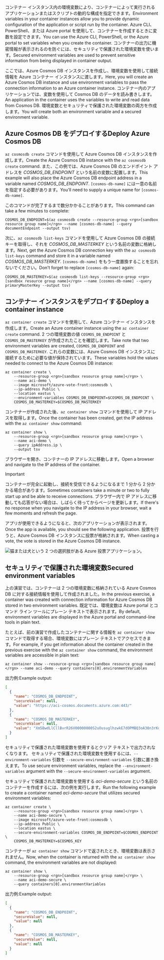 <span data-ttu-id="3fa90-101">コンテナー インスタンス内の環境変数により、コンテナーによって実行されるアプリケーションまたはスクリプトの動的な構成を指定できます。</span><span class="sxs-lookup"><span data-stu-id="3fa90-101">Environment variables in your container instances allow you to provide dynamic configuration of the application or script run by the container.</span></span> <span data-ttu-id="3fa90-102">Azure CLI、PowerShell、または Azure portal を使用して、コンテナーを作成するときに変数を設定できます。</span><span class="sxs-lookup"><span data-stu-id="3fa90-102">You can use the Azure CLI, PowerShell, or the Azure portal to set variables when you create the container.</span></span> <span data-ttu-id="3fa90-103">コンテナーの出力に機密情報が表示されるのを防ぐには、セキュリティで保護された環境変数を使います。</span><span class="sxs-lookup"><span data-stu-id="3fa90-103">Secured environment variables are used to prevent sensitive information from being displayed in container output.</span></span>

<span data-ttu-id="3fa90-104">ここでは、Azure Cosmos DB インスタンスを作成し、環境変数を使用して接続情報を Azure コンテナー インスタンスに渡します。</span><span class="sxs-lookup"><span data-stu-id="3fa90-104">Here, you will create an Azure Cosmos DB instance and use environment variables to pass the connection information to an Azure container instance.</span></span> <span data-ttu-id="3fa90-105">コンテナー内のアプリケーションでは、変数を使用して Cosmos DB のデータを読み書きします。</span><span class="sxs-lookup"><span data-stu-id="3fa90-105">An application in the container uses the variables to write and read data from Cosmos DB.</span></span> <span data-ttu-id="3fa90-106">環境変数とセキュリティで保護された環境変数の両方を作成します。</span><span class="sxs-lookup"><span data-stu-id="3fa90-106">You will create both an environment variable and a secured environment variable.</span></span>

## <a name="deploy-azure-cosmos-db"></a><span data-ttu-id="3fa90-107">Azure Cosmos DB をデプロイする</span><span class="sxs-lookup"><span data-stu-id="3fa90-107">Deploy Azure Cosmos DB</span></span>

<span data-ttu-id="3fa90-108">`az cosmosdb create` コマンドを使用して Azure Cosmos DB インスタンスを作成します。</span><span class="sxs-lookup"><span data-stu-id="3fa90-108">Create the Azure Cosmos DB instance with the `az cosmosdb create` command.</span></span> <span data-ttu-id="3fa90-109">また、この例では、Azure Cosmos DB のエンドポイント アドレスを *COSMOS_DB_ENDPOINT* という名前の変数に配置します。</span><span class="sxs-lookup"><span data-stu-id="3fa90-109">This example will also place the Azure Cosmos DB endpoint address in a variable named *COSMOS_DB_ENDPOINT*.</span></span> <span data-ttu-id="3fa90-110">`[cosmos-db-name]` には一意の名前を指定する必要があります。</span><span class="sxs-lookup"><span data-stu-id="3fa90-110">You'll need to supply a unique name for `[cosmos-db-name]`.</span></span>

<span data-ttu-id="3fa90-111">このコマンドが完了するまで数分かかることがあります。</span><span class="sxs-lookup"><span data-stu-id="3fa90-111">This command can take a few minutes to complete:</span></span>

```azurecli
COSMOS_DB_ENDPOINT=$(az cosmosdb create --resource-group <rgn>[sandbox resource group name]</rgn> --name [cosmos-db-name] --query documentEndpoint --output tsv)
```

<span data-ttu-id="3fa90-112">次に、`az cosmosdb list-keys` コマンドを使用して Azure Cosmos DB の接続キーを取得し、それを *COSMOS_DB_MASTERKEY* という名前の変数に格納します。</span><span class="sxs-lookup"><span data-stu-id="3fa90-112">Next, get the Azure Cosmos DB connection key with the `az cosmosdb list-keys` command and store it in a variable named *COSMOS_DB_MASTERKEY*.</span></span> <span data-ttu-id="3fa90-113">`[cosmos-db-name]` をもう一度置換することを忘れないでください。</span><span class="sxs-lookup"><span data-stu-id="3fa90-113">Don't forget to replace `[cosmos-db-name]` again:</span></span>

```azurecli
COSMOS_DB_MASTERKEY=$(az cosmosdb list-keys --resource-group <rgn>[sandbox resource group name]</rgn> --name [cosmos-db-name] --query primaryMasterKey --output tsv)
```

## <a name="deploy-a-container-instance"></a><span data-ttu-id="3fa90-114">コンテナー インスタンスをデプロイする</span><span class="sxs-lookup"><span data-stu-id="3fa90-114">Deploy a container instance</span></span>

<span data-ttu-id="3fa90-115">`az container create` コマンドを使用して、Azure コンテナー インスタンスを作成します。</span><span class="sxs-lookup"><span data-stu-id="3fa90-115">Create an Azure container instance using the `az container create` command.</span></span> <span data-ttu-id="3fa90-116">2 つの環境変数の値 `COSMOS_DB_ENDPOINT` と `COSMOS_DB_MASTERKEY` が作成されたことを確認します。</span><span class="sxs-lookup"><span data-stu-id="3fa90-116">Take note that two environment variables are created, `COSMOS_DB_ENDPOINT` and `COSMOS_DB_MASTERKEY`.</span></span> <span data-ttu-id="3fa90-117">これらの変数には、Azure Cosmos DB インスタンスに接続するために必要な値が保持されています。</span><span class="sxs-lookup"><span data-stu-id="3fa90-117">These variables hold the values needed to connect to the Azure Cosmos DB instance:</span></span>

```azurecli
az container create \
    --resource-group <rgn>[sandbox resource group name]</rgn> \
    --name aci-demo \
    --image microsoft/azure-vote-front:cosmosdb \
    --ip-address Public \
    --location eastus \
    --environment-variables COSMOS_DB_ENDPOINT=$COSMOS_DB_ENDPOINT \
    COSMOS_DB_MASTERKEY=$COSMOS_DB_MASTERKEY
```

<span data-ttu-id="3fa90-118">コンテナーが作成された後、`az container show` コマンドを使用して IP アドレスを取得します。</span><span class="sxs-lookup"><span data-stu-id="3fa90-118">Once the container has been created, get the IP address with the `az container show` command:</span></span>

```azurecli
az container show \
    --resource-group <rgn>[sandbox resource group name]</rgn> \
    --name aci-demo \
    --query ipAddress.ip \
    --output tsv
```

<span data-ttu-id="3fa90-119">ブラウザーを開き、コンテナーの IP アドレスに移動します。</span><span class="sxs-lookup"><span data-stu-id="3fa90-119">Open a browser and navigate to the IP address of the container.</span></span> 

> [!IMPORTANT]
> <span data-ttu-id="3fa90-120">コンテナーが完全に起動し、接続を受信できるようになるまで 1 分から 2 分かかる場合があります。</span><span class="sxs-lookup"><span data-stu-id="3fa90-120">Sometimes containers take a minute or two to fully start up and be able to receive connections.</span></span> <span data-ttu-id="3fa90-121">ブラウザー内で IP アドレスに移動しても応答がない場合は、しばらく待ってからページを更新します。</span><span class="sxs-lookup"><span data-stu-id="3fa90-121">If there's no response when you navigate to the IP address in your browser,  wait a few moments and refresh the page.</span></span>

 <span data-ttu-id="3fa90-122">アプリが使用できるようになると、次のアプリケーションが表示されます。</span><span class="sxs-lookup"><span data-stu-id="3fa90-122">Once the app is available, you should see the following application.</span></span> <span data-ttu-id="3fa90-123">投票を行うと、Azure Cosmos DB インスタンスに投票が格納されます。</span><span class="sxs-lookup"><span data-stu-id="3fa90-123">When casting a vote, the vote is stored in the Azure Cosmos DB instance.</span></span>

![猫または犬という 2 つの選択肢がある Azure 投票アプリケーション。](../media/4-azure-vote.png)

## <a name="secured-environment-variables"></a><span data-ttu-id="3fa90-125">セキュリティで保護された環境変数</span><span class="sxs-lookup"><span data-stu-id="3fa90-125">Secured environment variables</span></span>

<span data-ttu-id="3fa90-126">上の演習では、コンテナーは 2 つの環境変数に格納されている Azure Cosmos DB に対する接続情報を使用して作成されました。</span><span class="sxs-lookup"><span data-stu-id="3fa90-126">In the previous exercise, a container was created with connection information for Azure Cosmos DB stored in two environment variables.</span></span> <span data-ttu-id="3fa90-127">既定では、環境変数は Azure portal とコマンド ライン ツールにプレーン テキストで表示されます。</span><span class="sxs-lookup"><span data-stu-id="3fa90-127">By default, environment variables are displayed in the Azure portal and command-line tools in plain text.</span></span>

<span data-ttu-id="3fa90-128">たとえば、前の演習で作成したコンテナーに関する情報を `az container show` コマンドで取得する場合、環境変数にはプレーン テキストでアクセスできます。</span><span class="sxs-lookup"><span data-stu-id="3fa90-128">For example, if you get information about the container created in the previous exercise with the `az container show` command, the environment variables are accessible in plain text:</span></span>

```azurecli
az container show --resource-group <rgn>[sandbox resource group name]</rgn> --name aci-demo --query containers[0].environmentVariables
```

<span data-ttu-id="3fa90-129">出力例:</span><span class="sxs-lookup"><span data-stu-id="3fa90-129">Example output:</span></span>

```json
[
  {
    "name": "COSMOS_DB_ENDPOINT",
    "secureValue": null,
    "value": "https://aci-cosmos.documents.azure.com:443/"
  },
  {
    "name": "COSMOS_DB_MASTERKEY",
    "secureValue": null,
    "value": "Xm5BwdLlCllBvrR26V00000000S2uOusuglhzwkE7dOPMBQ3oA30n3rKd8PKA13700000000095ynys863Ghgw=="
  }
]
```

セキュリティで保護された環境変数を使用するとクリア テキストで出力されなくなります。 <span data-ttu-id="3fa90-131">セキュリティで保護された環境変数を使用するには、`--environment-variables` 引数を `--secure-environment-variables` 引数に置き換えます。</span><span class="sxs-lookup"><span data-stu-id="3fa90-131">To use secure environment variables, replace the `--environment-variables` argument with the `--secure-environment-variables` argument.</span></span>

<span data-ttu-id="3fa90-132">セキュリティで保護された環境変数を使用する *aci-demo-secure* という名前のコンテナーを作成するには、次の例を実行します。</span><span class="sxs-lookup"><span data-stu-id="3fa90-132">Run the following example to create a container named *aci-demo-secure* that utilizes secured environment variables:</span></span>

```azurecli
az container create \
    --resource-group <rgn>[sandbox resource group name]</rgn> \
    --name aci-demo-secure \
    --image microsoft/azure-vote-front:cosmosdb \
    --ip-address Public \
    --location eastus \
    --secure-environment-variables COSMOS_DB_ENDPOINT=$COSMOS_ENDPOINT \
    COSMOS_DB_MASTERKEY=$COSMOS_KEY
```

<span data-ttu-id="3fa90-133">コンテナーが `az container show` コマンドで返されたとき、環境変数は表示されません。</span><span class="sxs-lookup"><span data-stu-id="3fa90-133">Now, when the container is returned with the `az container show` command, the environment variables are not displayed:</span></span>

```azurecli
az container show \
    --resource-group <rgn>[sandbox resource group name]</rgn> \
    --name aci-demo-secure \
    --query containers[0].environmentVariables
```

<span data-ttu-id="3fa90-134">出力例:</span><span class="sxs-lookup"><span data-stu-id="3fa90-134">Example output:</span></span>

```json
[
  {
    "name": "COSMOS_DB_ENDPOINT",
    "secureValue": null,
    "value": null
  },
  {
    "name": "COSMOS_DB_MASTERKEY",
    "secureValue": null,
    "value": null
  }
]
```